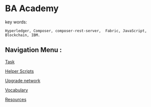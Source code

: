 # BA Academy 

key words:
    
    Hyperledger, Composer, composer-rest-server,  Fabric, JavaScript, Blockchain, IBM. 

## Navigation Menu :

  [Task](docs/Task.md)
  
  [Helper Scripts](docs/runScripts.md)
  
  [Upgrade network](docs/howToUpgradeNetwork.md)
  
  [Vocabulary](docs/Vocabulary.md) 
  
  [Resources](docs/Resources.md) 
 



